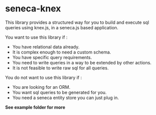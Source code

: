 # seneca-knex

This library provides a structured way for you to build and execute sql queries
using knex.js, in a seneca.js based application.

You want to use this library if :

* You have relational data already.
* It is complex enough to need a custom schema.
* You have specific query requirements.
* You need to write queries in a way to be extended by other actions.
* It is not feasible to write raw sql for all queries.

You do not want to use this library if :

* You are looking for an ORM.
* You want sql queries to be generated for you.
* You need a seneca entity store you can just plug in.

__See example folder for more__

